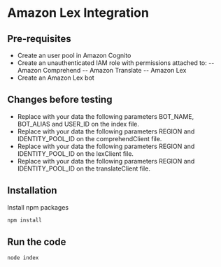 # Amazon Lex Integration
## Pre-requisites

- Create an user pool in Amazon Cognito
- Create an unauthenticated IAM role with permissions attached to:
 -- Amazon Comprehend
-- Amazon Translate
-- Amazon Lex
- Create an Amazon Lex bot

## Changes before testing
- Replace with your data the following parameters BOT_NAME, BOT_ALIAS and USER_ID on the index file. 
- Replace with your data the following parameters REGION and IDENTITY_POOL_ID on the comprehendClient file. 
- Replace with your data the following parameters REGION and IDENTITY_POOL_ID on the lexClient file. 
- Replace with your data the following parameters REGION and IDENTITY_POOL_ID on the translateClient file. 

## Installation
Install npm packages
```sh
npm install
```
## Run the code
```sh
node index
```